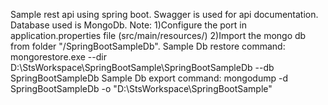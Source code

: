 Sample rest api using spring boot. Swagger is used for api documentation. Database used is MongoDb.
Note:
1)Configure the port in application.properties file (src/main/resources/)
2)Import the mongo db from folder "/SpringBootSampleDb".
	Sample Db restore command:
		mongorestore.exe --dir D:\StsWorkspace\SpringBootSample\SpringBootSampleDb --db SpringBootSampleDb
	Sample Db export command:
		mongodump -d SpringBootSampleDb -o "D:\StsWorkspace\SpringBootSample"
